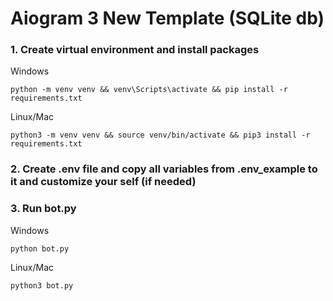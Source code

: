 # Aiogram 3 New Template (SQLite db)

### 1. Create virtual environment and install packages
Windows
```shell
python -m venv venv && venv\Scripts\activate && pip install -r requirements.txt
```

Linux/Mac
```shell
python3 -m venv venv && source venv/bin/activate && pip3 install -r requirements.txt
```

### 2. Create .env file and copy all variables from .env_example to it and customize your self (if needed)

### 3. Run bot.py
Windows
```shell
python bot.py
```
Linux/Mac
```shell
python3 bot.py
```
